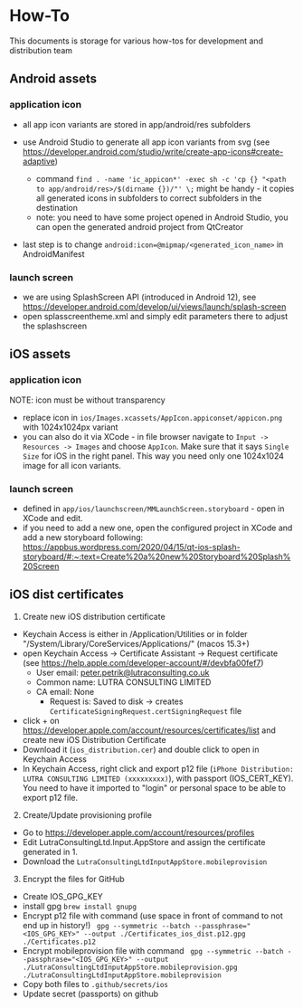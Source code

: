 # How-To

This documents is storage for various how-tos for development and distribution team

## Android assets

### application icon
 - all app icon variants are stored in app/android/res subfolders

 - use Android Studio to generate all app icon variants from svg (see https://developer.android.com/studio/write/create-app-icons#create-adaptive)
   - command `find . -name 'ic_appicon*' -exec sh -c 'cp {} "<path to app/android/res>/$(dirname {})/"' \;` might be handy - it copies all generated icons in subfolders to correct subfolders in the destination
   - note: you need to have some project opened in Android Studio, you can open the generated android project from QtCreator

 - last step is to change `android:icon=@mipmap/<generated_icon_name>` in AndroidManifest

### launch screen
 - we are using SplashScreen API (introduced in Android 12), see https://developer.android.com/develop/ui/views/launch/splash-screen 
 - open splasscreentheme.xml and simply edit parameters there to adjust the splashscreen

## iOS assets 

### application icon

NOTE: icon must be without transparency

 - replace icon in `ios/Images.xcassets/AppIcon.appiconset/appicon.png` with 1024x1024px variant
 - you can also do it via XCode - in file browser navigate to `Input -> Resources -> Images` and choose `AppIcon`. Make sure that it says `Single Size` for iOS in the right panel. This way you need only one 1024x1024 image for all icon variants.

### launch screen

 - defined in `app/ios/launchscreen/MMLaunchScreen.storyboard` - open in XCode and edit.
 - if you need to add a new one, open the configured project in XCode and add a new storyboard following: https://appbus.wordpress.com/2020/04/15/qt-ios-splash-storyboard/#:~:text=Create%20a%20new%20Storyboard%20Splash%20Screen

## iOS dist certificates

1. Create new iOS distribution certificate
- Keychain Access is either in /Application/Utilities or in folder "/System/Library/CoreServices/Applications/" (macos 15.3+)
- open Keychain Access -> Certificate Assistant -> Request certificate (see https://help.apple.com/developer-account/#/devbfa00fef7)
   - User email: peter.petrik@lutraconsulting.co.uk
   - Common name: LUTRA CONSULTING LIMITED
   - CA email: None
      - Request is: Saved to disk
  -> creates `CertificateSigningRequest.certSigningRequest` file
- click + on https://developer.apple.com/account/resources/certificates/list and create new iOS Distribution Certificate
- Download it (`ios_distribution.cer`) and double click to open in Keychain Access
- In Keychain Access, right click and export p12 file (`iPhone Distribution: LUTRA CONSULTING LIMITED (xxxxxxxxx)`), with passport (IOS_CERT_KEY). You need to have it imported to "login" or personal space to be able to export p12 file.

2. Create/Update provisioning profile
- Go to https://developer.apple.com/account/resources/profiles
- Edit LutraConsultingLtd.Input.AppStore and assign the certificate generated in 1.
- Download the `LutraConsultingLtdInputAppStore.mobileprovision`

3. Encrypt the files for GitHub
- Create IOS_GPG_KEY
- install gpg `brew install gnupg`
- Encrypt p12 file with command (use space in front of command to not end up in history!) ` gpg --symmetric --batch --passphrase="<IOS_GPG_KEY>" --output ./Certificates_ios_dist.p12.gpg ./Certificates.p12`
- Encrypt mobileprovision file with command ` gpg --symmetric --batch --passphrase="<IOS_GPG_KEY>" --output ./LutraConsultingLtdInputAppStore.mobileprovision.gpg ./LutraConsultingLtdInputAppStore.mobileprovision`
- Copy both files to `.github/secrets/ios`
- Update secret (passports) on github
